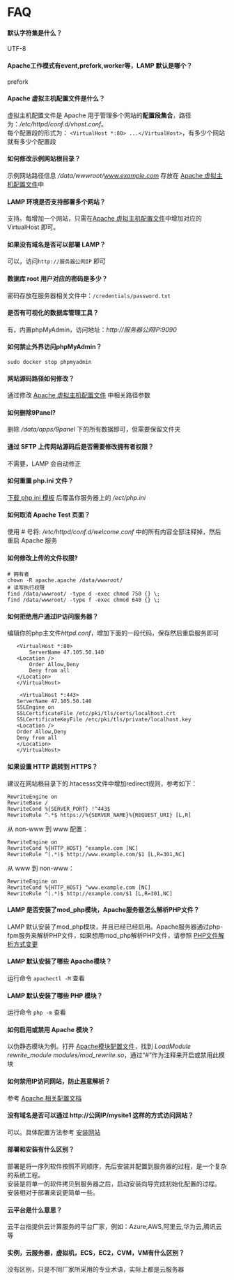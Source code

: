 # FAQ

#### 默认字符集是什么？
UTF-8

#### Apache工作模式有event,prefork,worker等，LAMP 默认是哪个？
prefork

#### Apache 虚拟主机配置文件是什么？

虚拟主机配置文件是 Apache 用于管理多个网站的**配置段集合**，路径为：*/etc/httpd/conf.d/vhost.conf*。  
每个配置段的形式为： `<VirtualHost *:80> ...</VirtualHost>`，有多少个网站就有多少个配置段

#### 如何修改示例网站根目录？

示例网站路径信息 */data/wwwroot/www.example.com* 存放在 [Apache 虚拟主机配置文件](/zh/stack-components.md#apache)中

#### LAMP 环境是否支持部署多个网站？

支持。每增加一个网站，只需在[Apache 虚拟主机配置文件](/zh/stack-components.md#apache)中增加对应的  VirtualHost 即可。

#### 如果没有域名是否可以部署 LAMP？

可以，访问`http://服务器公网IP` 即可

#### 数据库 root 用户对应的密码是多少？

密码存放在服务器相关文件中：`/credentials/password.txt`

#### 是否有可视化的数据库管理工具？

有，内置phpMyAdmin，访问地址：*http://服务器公网IP:9090*

#### 如何禁止外界访问phpMyAdmin？

```
sudo docker stop phpmyadmin
```

#### 网站源码路径如何修改？

通过修改 [Apache 虚拟主机配置文件](/zh/stack-components.md#apache) 中相关路径参数

#### 如何删除9Panel?

删除 */data/apps/9panel* 下的所有数据即可，但需要保留文件夹

#### 通过 SFTP 上传网站源码后是否需要修改拥有者权限？

不需要，LAMP 会自动修正

#### 如何重置 php.ini 文件？

[下载 php.ini 模板](https://github.com/Websoft9/ansible-lamp/blob/master/roles/php/templates/php.ini) 后覆盖你服务器上的 */ect/php.ini*

#### 如何取消 Apache Test 页面？

使用 # 号将: */etc/httpd/conf.d/welcome.conf* 中的所有内容全部注释掉，然后重启 Apache 服务

#### 如何修改上传的文件权限?

```shell
# 拥有者
chown -R apache.apache /data/wwwroot/
# 读写执行权限
find /data/wwwroot/ -type d -exec chmod 750 {} \;
find /data/wwwroot/ -type f -exec chmod 640 {} \;
```
#### 如何拒绝用户通过IP访问服务器？

编辑你的php主文件*httpd.conf*，增加下面的一段代码，保存然后重启服务即可

```
   <VirtualHost *:80>
       ServerName 47.105.50.140
   <Location />
       Order Allow,Deny
       Deny from all
   </Location>
   </VirtualHost>
   
    <VirtualHost *:443>
   ServerName 47.105.50.140
   SSLEngine on
   SSLCertificateFile /etc/pki/tls/certs/localhost.crt
   SSLCertificateKeyFile /etc/pki/tls/private/localhost.key
   <Location />
   Order Allow,Deny
   Deny from all
   </Location>
   </VirtualHost>

```
#### 如果设置 HTTP 跳转到 HTTPS？

建议在网站根目录下的.htacesss文件中增加redirect规则，参考如下：
```
RewriteEngine on
RewriteBase /
RewriteCond %{SERVER_PORT} !^443$
RewriteRule ^.*$ https://%{SERVER_NAME}%{REQUEST_URI} [L,R]
```

从 non-www 到 www 配置：

```
RewriteEngine on
RewriteCond %{HTTP_HOST} ^example.com [NC]
RewriteRule ^(.*)$ http://www.example.com/$1 [L,R=301,NC]
```
从 www 到 non-www：
```
RewriteEngine on
RewriteCond %{HTTP_HOST} ^www.example.com [NC]
RewriteRule ^(.*)$ http://example.com/$1 [L,R=301,NC]

```

#### LAMP 是否安装了mod_php模块，Apache服务器怎么解析PHP文件？ 
LAMP 默认安装了mod_php模块，并且已经已经启用。Apache服务器通过php-fpm服务来解析PHP文件，如果想用mod_php解析PHP文件，请参照 [PHP文件解析方式变更](/zh/solution-more.md#PHP文件解析方式变更)

#### LAMP 默认安装了哪些 Apache模块？ 

运行命令 `apachectl -M` 查看

#### LAMP 默认安装了哪些 PHP 模块？

运行命令 `php -m` 查看

#### 如何启用或禁用 Apache 模块？

以伪静态模块为例。打开 [Apache模块配置文件](/zh/stack-components.md#apache)，找到 *LoadModule rewrite_module modules/mod_rewrite.so*，通过“#”作为注释来开启或禁用此模块

#### 如何禁用IP访问网站，防止恶意解析？

参考 [Apache 相关配置文档](https://support.websoft9.com/docs/linux/zh/webs-apache.html#禁用ip访问-防止恶意解析)

#### 没有域名是否可以通过 http://公网IP/mysite1 这样的方式访问网站？

可以。具体配置方法参考 [安装网站](/zh/solution-deployment.md#安装第二个网站)

#### 部署和安装有什么区别？

部署是将一序列软件按照不同顺序，先后安装并配置到服务器的过程，是一个复杂的系统工程。  
安装是将单一的软件拷贝到服务器之后，启动安装向导完成初始化配置的过程。  
安装相对于部署来说更简单一些。 

#### 云平台是什么意思？

云平台指提供云计算服务的平台厂家，例如：Azure,AWS,阿里云,华为云,腾讯云等

#### 实例，云服务器，虚拟机，ECS，EC2，CVM，VM有什么区别？

没有区别，只是不同厂家所采用的专业术语，实际上都是云服务器
